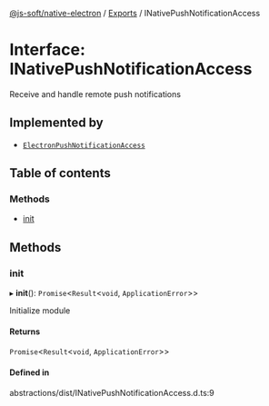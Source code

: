 [@js-soft/native-electron](../README.md) / [Exports](../modules.md) / INativePushNotificationAccess

# Interface: INativePushNotificationAccess

Receive and handle remote push notifications

## Implemented by

-   [`ElectronPushNotificationAccess`](../classes/ElectronPushNotificationAccess.md)

## Table of contents

### Methods

-   [init](INativePushNotificationAccess.md#init)

## Methods

### init

▸ **init**(): `Promise`<`Result`<`void`, `ApplicationError`\>\>

Initialize module

#### Returns

`Promise`<`Result`<`void`, `ApplicationError`\>\>

#### Defined in

abstractions/dist/INativePushNotificationAccess.d.ts:9
